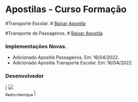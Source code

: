 # Apostilas - Curso Formação

#Transporte Escolar. #
[Baixar Apostila]()


#Transporte de Passageiros. #
[Baixar Apostila](https://github.com/Pedrodevsobral/ApostilaCursoFormacao/raw/main/APOSTILA%20COLETIVO%2050%20HORAS%202021.pdf)

### Implementações Novas.

- Adicionado Apostila Passageiros. Em: 16/04/2022.
- Adicionado Apostila Transporte Escolar. Em: 16/04/2022.

### Desenvolvedor

| [<img src="https://avatars0.githubusercontent.com/u/32919057?s=100"><br><sub>Pedro Henrique</sub>](https://github.com/Pr3d4dor) |
